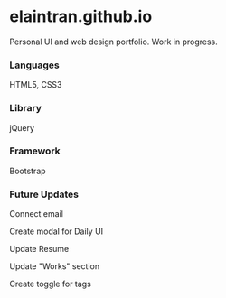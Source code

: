 # elaintran.github.io
Personal UI and web design portfolio. Work in progress.
### Languages
HTML5, CSS3
### Library
jQuery
### Framework
Bootstrap
### Future Updates
<p>Connect email</p>
<p>Create modal for Daily UI</p>
<p>Update Resume</p>
<p>Update "Works" section</p>
<p>Create toggle for tags</p>
